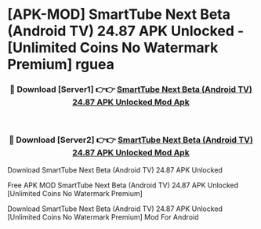 # [APK-MOD] SmartTube Next Beta (Android TV) 24.87 APK Unlocked - [Unlimited Coins No Watermark Premium] rguea



<div align="center">
<h3>🔴 Download [Server1] 👉👉 <a href="https://momento.my/?title=SmartTube_Next_Beta_(Android_TV)_24.87_APK_Unlocked">SmartTube Next Beta (Android TV) 24.87 APK Unlocked Mod Apk</a></h3><br>

<h3>🔴 Download [Server2] 👉👉 <a href="https://momento.my/?title=SmartTube_Next_Beta_(Android_TV)_24.87_APK_Unlocked">SmartTube Next Beta (Android TV) 24.87 APK Unlocked Mod Apk</a></h3>
</div>



Download SmartTube Next Beta (Android TV) 24.87 APK Unlocked 

Free APK MOD SmartTube Next Beta (Android TV) 24.87 APK Unlocked [Unlimited Coins No Watermark Premium]

Download SmartTube Next Beta (Android TV) 24.87 APK Unlocked [Unlimited Coins No Watermark Premium] Mod For Android
